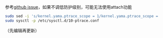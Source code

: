 参考[github issue](https://github.com/microsoft/debugpy/issues/102)，如果不调低防护级别，可能无法使用attach功能
```sh
sudo sed -i 's/kernel.yama.ptrace_scope = 1/kernel.yama.ptrace_scope = 0/g' /etc/sysctl.d/10-ptrace.conf; \
sudo sysctl -p /etc/sysctl.d/10-ptrace.conf
```
（先编辑再更新）